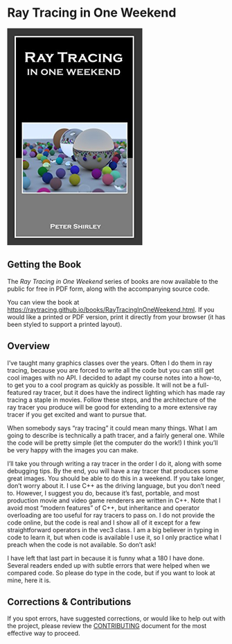 Ray Tracing in One Weekend
====================================================================================================

![Ray Tracing in One Weekend](../images/RTOneWeekend.jpg)


Getting the Book
-----------------
The _Ray Tracing in One Weekend_ series of books are now available to the public for free in PDF
form, along with the accompanying source code.

You can view the book at https://raytracing.github.io/books/RayTracingInOneWeekend.html. If you
would like a printed or PDF version, print it directly from your browser (it has been styled to
support a printed layout).


Overview
---------
I’ve taught many graphics classes over the years. Often I do them in ray tracing, because you
are forced to write all the code but you can still get cool images with no API. I decided to adapt
my course notes into a how-to, to get you to a cool program as quickly as possible. It will not be
a full-featured ray tracer, but it does have the indirect lighting which has made ray tracing a
staple in movies. Follow these steps, and the architecture of the ray tracer you produce will be
good for extending to a more extensive ray tracer if you get excited and want to pursue that.

When somebody says “ray tracing” it could mean many things. What I am going to describe is
technically a path tracer, and a fairly general one. While the code will be pretty simple (let the
computer do the work!) I think you’ll be very happy with the images you can make.

I’ll take you through writing a ray tracer in the order I do it, along with some debugging tips. By
the end, you will have a ray tracer that produces some great images. You should be able to do
this in a weekend. If you take longer, don’t worry about it. I use C++ as the driving language,
but you don’t need to. However, I suggest you do, because it’s fast, portable, and most
production movie and video game renderers are written in C++. Note that I avoid most “modern
features” of C++, but inheritance and operator overloading are too useful for ray tracers to pass
on. I do not provide the code online, but the code is real and I show all of it except for a few
straightforward operators in the vec3 class. I am a big believer in typing in code to learn it, but
when code is available I use it, so I only practice what I preach when the code is not available.
So don’t ask!

I have left that last part in because it is funny what a 180 I have done. Several readers ended
up with subtle errors that were helped when we compared code. So please do type in the
code, but if you want to look at mine, here it is.


Corrections & Contributions
----------------------------
If you spot errors, have suggested corrections, or would like to help out with the project, please
review the [CONTRIBUTING][] document for the most effective way to proceed.



[Amazon.com]:               https://amazon.com/dp/B01B5AODD8
[CONTRIBUTING]:             ../CONTRIBUTING.md
[releases]:                 https://github.com/raytracing/raytracing.github.io/releases/
[Hack the Hood]:            https://hackthehood.org/
[Real-Time Rendering]:      https://realtimerendering.com/#books-small-table
[submit issues via GitHub]: https://github.com/raytracing/raytracing.github.io/issues/
